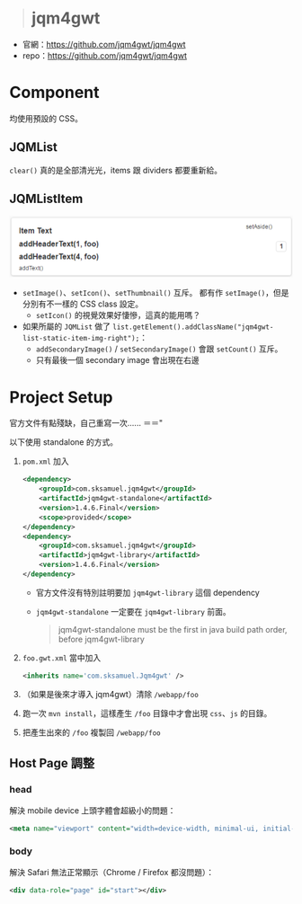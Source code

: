 > # jqm4gwt #


* 官網：https://github.com/jqm4gwt/jqm4gwt
* repo：https://github.com/jqm4gwt/jqm4gwt


Component
=========

均使用預設的 CSS。


JQMList
-------

`clear()` 真的是全部清光光，items 跟 dividers 都要重新給。


JQMListItem
-----------

![JQMListItem](image/JQMListItem.png)

* `setImage()`、`setIcon()`、`setThumbnail()` 互斥。
	都有作 `setImage()`，但是分別有不一樣的 CSS class 設定。
	* `setIcon()` 的視覺效果好悽慘，這真的能用嗎？
* 如果所屬的 `JQMList` 做了 `list.getElement().addClassName("jqm4gwt-list-static-item-img-right");`：
	* `addSecondaryImage()` / `setSecondaryImage()` 會跟 `setCount()` 互斥。
	* 只有最後一個 secondary image 會出現在右邊


Project Setup
=============

官方文件有點殘缺，自己重寫一次...... ＝＝"

以下使用 standalone 的方式。

1. `pom.xml` 加入

	```XML
	<dependency>
		<groupId>com.sksamuel.jqm4gwt</groupId>
		<artifactId>jqm4gwt-standalone</artifactId>
		<version>1.4.6.Final</version>
		<scope>provided</scope>
	</dependency>
	<dependency>
		<groupId>com.sksamuel.jqm4gwt</groupId>
		<artifactId>jqm4gwt-library</artifactId>
		<version>1.4.6.Final</version>
	</dependency>
	```

	* 官方文件沒有特別註明要加 `jqm4gwt-library` 這個 dependency
	* `jqm4gwt-standalone` 一定要在 `jqm4gwt-library` 前面。
	
		> jqm4gwt-standalone must be the first in java build path order, before jqm4gwt-library
		
1. `foo.gwt.xml` 當中加入

	```XML
	<inherits name='com.sksamuel.Jqm4gwt' />
	```

1. （如果是後來才導入 jqm4gwt）清除 `/webapp/foo`
1. 跑一次 `mvn install`，這樣產生 `/foo` 目錄中才會出現 `css`、`js` 的目錄。
1. 把產生出來的 `/foo` 複製回 `/webapp/foo`


Host Page 調整
--------------

 ### head ###

解決 mobile device 上頭字體會超級小的問題：

```XML
<meta name="viewport" content="width=device-width, minimal-ui, initial-scale=1.0, user-scalable=no, minimum-scale=1.0, maximum-scale=1.0">
```


### body ###

解決 Safari 無法正常顯示（Chrome / Firefox 都沒問題）：

```XML
<div data-role="page" id="start"></div>
```
